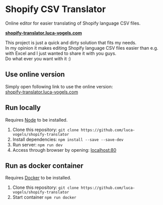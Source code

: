 # Shopify CSV Translator
Online editor for easier translating of Shopify language CSV files.  

**[shopify-translator.luca-vogels.com](https://shopify-translator.luca-vogels.com)**  

This project is just a quick and dirty solution that fits my needs.  
In my opinion it makes editing Shopify language CSV files easier than e.g. with Excel and I just wanted to share it with you guys.  
Do what ever you want with it :)

## Use online version
Simply open following link to use the online version:  
[shopify-translator.luca-vogels.com](https://shopify-translator.luca-vogels.com)

## Run locally
Requires [Node](https://nodejs.org/) to be installed.
1. Clone this repository: `git clone https://github.com/luca-vogels/shopify-translator`
2. Install dependencies: `npm install --save --save-dev`
3. Run server: `npm run dev`
4. Access through browser by opening: [localhost:80](http://localhost:80/)

## Run as docker container
Requires [Docker](https://www.docker.com/) to be installed.
1. Clone this repository: `git clone https://github.com/luca-vogels/shopify-translator`
2. Start container `npm run docker`
